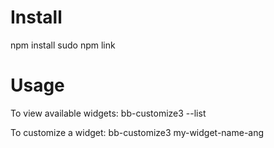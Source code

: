 # Install
npm install
sudo npm link

# Usage
To view available widgets:
bb-customize3 --list

To customize a widget:
bb-customize3 my-widget-name-ang
